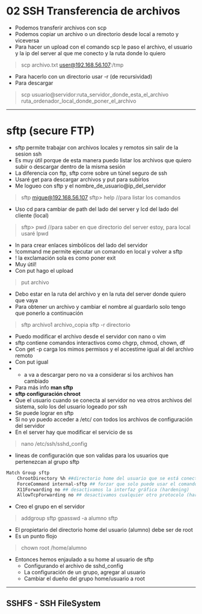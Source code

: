 # 02 SSH Transferencia de archivos

- Podemos transferir archivos con scp
- Podemos copiar un archivo o un directorio desde local a remoto y viceversa
- Para hacer un upload con el comando scp le paso el archivo, el usuario y la ip del server al que me conecto y la ruta donde lo quiero

> scp archivo.txt user@192.168.56.107:/tmp

- Para hacerlo con un directorio usar -r (de recursividad)
- Para descargar 
> scp usuario@servidor:ruta_servidor_donde_esta_el_archivo ruta_ordenador_local_donde_poner_el_archivo
-----

# sftp (secure FTP)

- sftp permite trabajar con archivos locales y remotos sin salir de la sesion ssh
- Es muy útil porque de esta manera puedo listar los archivos que quiero subir o descargar dentro de la misma sesión
- La diferencia con ftp, sftp corre sobre un túnel seguro de ssh
- Usaré get para descargar archivos y put para subirlos
- Me logueo con sftp y el nombre_de_usuario@ip_del_servidor

> sftp migue@192.168.56.107
> sftp> help //para listar los comandos

- Uso cd para cambiar de path del lado del server y lcd del lado del cliente (local)

> sftp> pwd  //para saber en que directorio del server estoy, para local usaré lpwd

- ln para crear enlaces simbólicos del lado del servidor
- !command me permite ejecutar un comando en local y volver a sftp
- ! la exclamación sola es como poner exit
- Muy útil!
- Con put hago el upload

> put archivo

- Debo estar en la ruta del archivo y en la ruta del server donde quiero que vaya
- Para obtener un archivo y cambiar el nombre al guardarlo solo tengo que ponerlo a continuación

> sftp archivo1 archivo_copia
> sftp -r directorio

- Puedo modificar el archivo desde el servidor con nano o vim
- sftp contiene comandos interactivos como chgrp, chmod, chown, df 
- Con get -p carga los mimos permisos y el accestime igual al del archivo remoto
- Con put igual
- - a va a descargar pero no va a considerar si los archivos han cambiado
- Para más info **man sftp**
- **sftp configuración chroot**
- Que el usuario cuando se conecta al servidor no vea otros archivos del sistema, solo los del usuario logeado por ssh
- Se puede lograr en sftp
- Si no yo puedo acceder a /etc/ con todos los archivos de configuración del servidor
- En el server hay que modificar el servicio de ss

> nano /etc/ssh/sshd_config

- lineas de configuración que son validas para los usuarios que pertenezcan al grupo sftp
~~~bash
Match Group sftp
    ChrootDirectory %h ##directorio home del usuario que se está conectando
    ForceCommand internal-sftp ## forzar que solo puede usar el comando sftp que utiliza ssh
    X11Forwarding no ## desactivamos la interfaz gráfica (hardening)
    AllowTcpForwarding no ## desactivamos cualquier otro protocolo (hardening)
~~~

- Creo el grupo en el servidor

> addgroup sftp
> gpasswd -a alumno sftp

- El propietario del directorio home del usuario (alumno) debe ser de root
- Es un punto flojo
>  chown root /home/alumno

- Entonces hemos enjaulado a su home al usuario de sftp
  - Configurando el archivo de sshd_config
  - La configuración de un grupo, agregar al usuario
  - Cambiar el dueño del grupo home/usuario a root
------

## SSHFS - SSH FileSystem